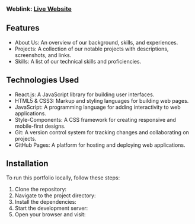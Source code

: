 ### Weblink: [Live Website](https:cybercreative.dev)

## Features
- About Us: An overview of our background, skills, and experiences.
- Projects: A collection of our notable projects with descriptions, screenshots, and links.
- Skills: A list of our technical skills and proficiencies.

## Technologies Used
- React.js: A JavaScript library for building user interfaces.
- HTML5 & CSS3: Markup and styling languages for building web pages.
- JavaScript: A programming language for adding interactivity to web applications.
- Style-Components: A CSS framework for creating responsive and mobile-first designs.
- Git: A version control system for tracking changes and collaborating on projects.
- GitHub Pages: A platform for hosting and deploying web applications.

## Installation
To run this portfolio locally, follow these steps:

1. Clone the repository:
2. Navigate to the project directory:
3. Install the dependencies:
4. Start the development server:
5. Open your browser and visit:
